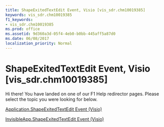 ```yaml
---
title: ShapeExitedTextEdit Event, Visio [vis_sdr.chm10019385]
keywords: vis_sdr.chm10019385
f1_keywords:
- vis_sdr.chm10019385
ms.prod: office
ms.assetid: 9d360a3d-05f4-4eb0-b0bb-445aff5a87d0
ms.date: 06/08/2017
localization_priority: Normal
---
```



# ShapeExitedTextEdit Event, Visio [vis_sdr.chm10019385]

Hi there! You have landed on one of our F1 Help redirector pages. Please select the topic you were looking for below.

[Application.ShapeExitedTextEdit Event (Visio)](http://msdn.microsoft.com/library/a7f04e35-9d36-69fa-637f-4930604037f1%28Office.15%29.aspx)

[InvisibleApp.ShapeExitedTextEdit Event (Visio)](http://msdn.microsoft.com/library/54e52c06-b7ab-f6c3-9c0d-6ee05da0e1f3%28Office.15%29.aspx)


